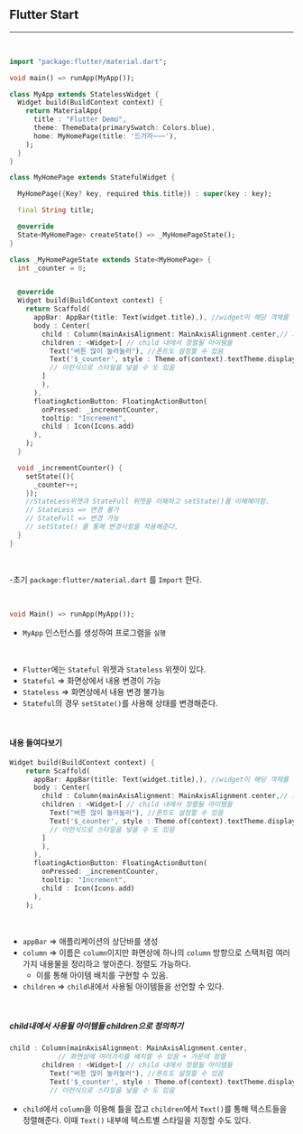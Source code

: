 ## Flutter Start

---

<br />

```dart
import "package:flutter/material.dart";

void main() => runApp(MyApp());

class MyApp extends StatelessWidget {
  Widget build(BuildContext context) {
    return MaterialApp(
      title : "Flutter Demo",
      theme: ThemeData(primarySwatch: Colors.blue),
      home: MyHomePage(title: '드가자~~~'),
    );
  }
}

class MyHomePage extends StatefulWidget {

  MyHomePage({Key? key, required this.title}) : super(key : key);

  final String title;

  @override
  State<MyHomePage> createState() => _MyHomePageState();
}

class _MyHomePageState extends State<MyHomePage> {
  int _counter = 0;


  @override
  Widget build(BuildContext context) {
    return Scaffold(
      appBar: AppBar(title: Text(widget.title),), //widget이 해당 객체를 가르킴 => this 와 비슷한건가??
      body : Center(
        child : Column(mainAxisAlignment: MainAxisAlignment.center,// 화면상에 여러가지를 배치할 수 있음 + 가운데 정렬
        children : <Widget>[ // child 내에서 정렬될 아이템들
          Text("버튼 많이 눌러눌러"), //폰트도 설정할 수 있음
          Text('$_counter', style : Theme.of(context).textTheme.display1),
          // 이런식으로 스타일을 넣을 수 도 있음
        ]
        ),
      ),
      floatingActionButton: FloatingActionButton(
        onPressed: _incrementCounter,
        tooltip: "Increment",
        child : Icon(Icons.add)
      ),
    );
  }

  void _incrementCounter() {
    setState((){
      _counter++;
    });
    //StateLess위젯과 StateFull 위젯을 이해하고 setState()를 이해해야함.
    // StateLess => 변경 불가
    // StateFull => 변경 가능
    // setState() 를 통해 변경사항을 적용해준다.
  }
}
```

<br />

-초기 `package:flutter/material.dart` 를 `Import` 한다.

<br />

```dart
void Main() => runApp(MyApp());
```

- `MyApp` 인스턴스를 생성하여 프로그램을 `실행`

<br />

- `Flutter`에는 `Stateful` 위젯과 `Stateless` 위젯이 있다.
- `Stateful` => 화면상에서 내용 변경이 가능
- `Stateless` => 화면상에서 내용 변경 불가능
- `Stateful`의 경우 `setState()`를 사용해 상태를 변경해준다.

<br />

#### 내용 들여다보기

```dart
Widget build(BuildContext context) {
    return Scaffold(
      appBar: AppBar(title: Text(widget.title),), //widget이 해당 객체를 가르킴 => this 와 비슷한건가??
      body : Center(
        child : Column(mainAxisAlignment: MainAxisAlignment.center,// 화면상에 여러가지를 배치할 수 있음 + 가운데 정렬
        children : <Widget>[ // child 내에서 정렬될 아이템들
          Text("버튼 많이 눌러눌러"), //폰트도 설정할 수 있음
          Text('$_counter', style : Theme.of(context).textTheme.display1),
          // 이런식으로 스타일을 넣을 수 도 있음
        ]
        ),
      ),
      floatingActionButton: FloatingActionButton(
        onPressed: _incrementCounter,
        tooltip: "Increment",
        child : Icon(Icons.add)
      ),
    );
```

<br />

- `appBar` => 애플리케이션의 상단바를 생성
- `column` => 이름은 `column`이지만 화면상에 하나의 `column` 방향으로 스택처럼 여러가지 내용물을 정리하고 쌓아준다. 정렬도 가능하다.
  - 이를 통해 아이템 배치를 구현할 수 있음.
- `children` => `child`내에서 사용될 아이템들을 선언할 수 있다.

<br />

##### child내에서 사용될 아이템들 children으로 정의하기

```dart
child : Column(mainAxisAlignment: MainAxisAlignment.center,
            // 화면상에 여러가지를 배치할 수 있음 + 가운데 정렬
        children : <Widget>[ // child 내에서 정렬될 아이템들
          Text("버튼 많이 눌러눌러"), //폰트도 설정할 수 있음
          Text('$_counter', style : Theme.of(context).textTheme.display1),
          // 이런식으로 스타일을 넣을 수 도 있음
```

- `child`에서 `column`을 이용해 틀을 잡고 `children`에서 `Text()`를 통해 텍스트들을 정렬해준다. 이때 `Text()` 내부에 텍스트별 스타일을 지정할 수도 있다.
